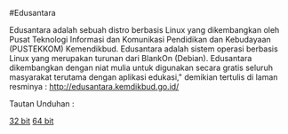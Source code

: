 #Edusantara

Edusantara adalah sebuah distro berbasis Linux yang dikembangkan oleh Pusat Teknologi Informasi dan Komunikasi Pendidikan dan Kebudayaan (PUSTEKKOM) Kemendikbud. Edusantara adalah sistem operasi berbasis Linux yang merupakan turunan dari BlankOn (Debian). Edusantara dikembangkan dengan niat mulia untuk digunakan secara gratis seluruh masyarakat terutama dengan aplikasi edukasi," demikian tertulis di laman resminya : http://edusantara.kemdikbud.go.id/

Tautan Unduhan :

[32 bit](http://edusantara.kemdikbud.go.id/cdimage/edusantara-1.0-desktop-i386.iso)
[64 bit](http://edusantara.kemdikbud.go.id/…/edusantara-1.0-desktop-…)
